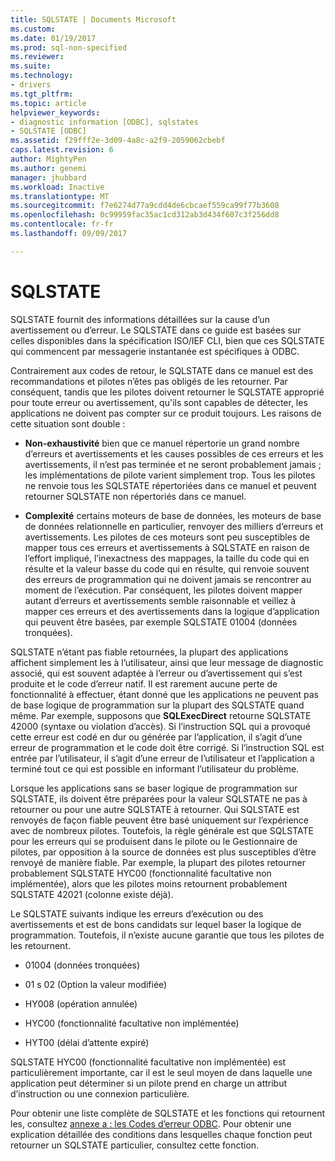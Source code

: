 ```yaml
---
title: SQLSTATE | Documents Microsoft
ms.custom: 
ms.date: 01/19/2017
ms.prod: sql-non-specified
ms.reviewer: 
ms.suite: 
ms.technology:
- drivers
ms.tgt_pltfrm: 
ms.topic: article
helpviewer_keywords:
- diagnostic information [ODBC], sqlstates
- SQLSTATE [ODBC]
ms.assetid: f29fff2e-3d09-4a8c-a2f9-2059062cbebf
caps.latest.revision: 6
author: MightyPen
ms.author: genemi
manager: jhubbard
ms.workload: Inactive
ms.translationtype: MT
ms.sourcegitcommit: f7e6274d77a9cdd4de6cbcaef559ca99f77b3608
ms.openlocfilehash: 0c99959fac35ac1cd312ab3d434f607c3f256dd8
ms.contentlocale: fr-fr
ms.lasthandoff: 09/09/2017

---
```

# <a name="sqlstates"></a>SQLSTATE
SQLSTATE fournit des informations détaillées sur la cause d’un avertissement ou d’erreur. Le SQLSTATE dans ce guide est basées sur celles disponibles dans la spécification ISO/IEF CLI, bien que ces SQLSTATE qui commencent par messagerie instantanée est spécifiques à ODBC.  
  
 Contrairement aux codes de retour, le SQLSTATE dans ce manuel est des recommandations et pilotes n’êtes pas obligés de les retourner. Par conséquent, tandis que les pilotes doivent retourner le SQLSTATE approprié pour toute erreur ou avertissement, qu'ils sont capables de détecter, les applications ne doivent pas compter sur ce produit toujours. Les raisons de cette situation sont double :  
  
-   **Non-exhaustivité** bien que ce manuel répertorie un grand nombre d’erreurs et avertissements et les causes possibles de ces erreurs et les avertissements, il n’est pas terminée et ne seront probablement jamais ; les implémentations de pilote varient simplement trop. Tous les pilotes ne renvoie tous les SQLSTATE répertoriées dans ce manuel et peuvent retourner SQLSTATE non répertoriés dans ce manuel.  
  
-   **Complexité** certains moteurs de base de données, les moteurs de base de données relationnelle en particulier, renvoyer des milliers d’erreurs et avertissements. Les pilotes de ces moteurs sont peu susceptibles de mapper tous ces erreurs et avertissements à SQLSTATE en raison de l’effort impliqué, l’inexactness des mappages, la taille du code qui en résulte et la valeur basse du code qui en résulte, qui renvoie souvent des erreurs de programmation qui ne doivent jamais se rencontrer au moment de l’exécution. Par conséquent, les pilotes doivent mapper autant d’erreurs et avertissements semble raisonnable et veillez à mapper ces erreurs et des avertissements dans la logique d’application qui peuvent être basées, par exemple SQLSTATE 01004 (données tronquées).  
  
 SQLSTATE n’étant pas fiable retournées, la plupart des applications affichent simplement les à l’utilisateur, ainsi que leur message de diagnostic associé, qui est souvent adaptée à l’erreur ou d’avertissement qui s’est produite et le code d’erreur natif. Il est rarement aucune perte de fonctionnalité à effectuer, étant donné que les applications ne peuvent pas de base logique de programmation sur la plupart des SQLSTATE quand même. Par exemple, supposons que **SQLExecDirect** retourne SQLSTATE 42000 (syntaxe ou violation d’accès). Si l’instruction SQL qui a provoqué cette erreur est codé en dur ou générée par l’application, il s’agit d’une erreur de programmation et le code doit être corrigé. Si l’instruction SQL est entrée par l’utilisateur, il s’agit d’une erreur de l’utilisateur et l’application a terminé tout ce qui est possible en informant l’utilisateur du problème.  
  
 Lorsque les applications sans se baser logique de programmation sur SQLSTATE, ils doivent être préparées pour la valeur SQLSTATE ne pas à retourner ou pour une autre SQLSTATE à retourner. Qui SQLSTATE est renvoyés de façon fiable peuvent être basé uniquement sur l’expérience avec de nombreux pilotes. Toutefois, la règle générale est que SQLSTATE pour les erreurs qui se produisent dans le pilote ou le Gestionnaire de pilotes, par opposition à la source de données est plus susceptibles d’être renvoyé de manière fiable. Par exemple, la plupart des pilotes retourner probablement SQLSTATE HYC00 (fonctionnalité facultative non implémentée), alors que les pilotes moins retournent probablement SQLSTATE 42021 (colonne existe déjà).  
  
 Le SQLSTATE suivants indique les erreurs d’exécution ou des avertissements et est de bons candidats sur lequel baser la logique de programmation. Toutefois, il n’existe aucune garantie que tous les pilotes de les retournent.  
  
-   01004 (données tronquées)  
  
-   01 s 02 (Option la valeur modifiée)  
  
-   HY008 (opération annulée)  
  
-   HYC00 (fonctionnalité facultative non implémentée)  
  
-   HYT00 (délai d’attente expiré)  
  
 SQLSTATE HYC00 (fonctionnalité facultative non implémentée) est particulièrement importante, car il est le seul moyen de dans laquelle une application peut déterminer si un pilote prend en charge un attribut d’instruction ou une connexion particulière.  
  
 Pour obtenir une liste complète de SQLSTATE et les fonctions qui retournent les, consultez [annexe a : les Codes d’erreur ODBC](../../../odbc/reference/appendixes/appendix-a-odbc-error-codes.md). Pour obtenir une explication détaillée des conditions dans lesquelles chaque fonction peut retourner un SQLSTATE particulier, consultez cette fonction.

